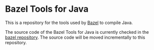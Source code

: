 # Bazel Tools for Java

This is a repository for the tools used by [Bazel](https://bazel.build/) to compile Java.

The source code of the Bazel Tools for Java is currently checked in the [bazel
repository](https://github.com/bazelbuild/bazel). The source code will be moved 
incrementally to this repository.
